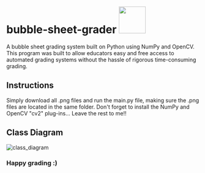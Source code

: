 # bubble-sheet-grader <img src="https://user-images.githubusercontent.com/94556962/166401865-053d1877-dd21-46d1-82ec-b9027ca92db0.png" width="70">


A bubble sheet grading system built on Python using NumPy and OpenCV.
This program was built to allow educators easy and free access to automated grading systems without the hassle of rigorous time-consuming grading.

## Instructions
Simply download all .png files and run the main.py file, making sure the .png files are located in the same folder. Don't forget to install the NumPy and OpenCV "cv2" plug-ins... Leave the rest to me!!

## Class Diagram
![class_diagram](https://user-images.githubusercontent.com/94556962/166401254-6262ff0d-f7f2-4c41-86b2-b0816a986c35.png)


### Happy grading :)

